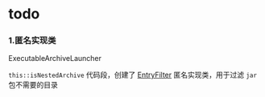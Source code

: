 # todo

### 1.匿名实现类

ExecutableArchiveLauncher

`this::isNestedArchive` 代码段，创建了 [EntryFilter](https://github.com/spring-projects/spring-boot/blob/master/spring-boot-project/spring-boot-tools/spring-boot-loader/src/main/java/org/springframework/boot/loader/archive/Archive.java#L130-L143) 匿名实现类，用于过滤 `jar` 包不需要的目录



